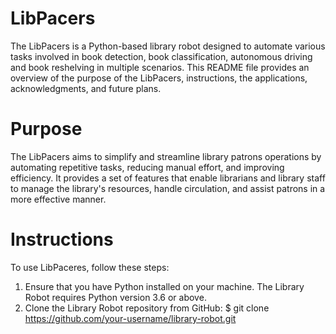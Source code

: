 # LibPacers
The LibPacers is a Python-based library robot designed to automate various tasks involved in book detection, book classification, autonomous driving and book reshelving in multiple scenarios. This README file provides an overview of the purpose of the LibPacers, instructions, the applications, acknowledgments, and future plans.
# Purpose

The LibPacers aims to simplify and streamline library patrons operations by automating repetitive tasks, reducing manual effort, and improving efficiency. It provides a set of features that enable librarians and library staff to manage the library's resources, handle circulation, and assist patrons in a more effective manner.

# Instructions

To use LibPaceres, follow these steps:

1. Ensure that you have Python installed on your machine. The Library Robot requires Python version 3.6 or above.
2. Clone the Library Robot repository from GitHub:
$ git clone https://github.com/your-username/library-robot.git
